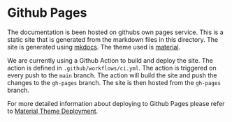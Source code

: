# Github Pages

The documentation is been hosted on githubs own pages service. This is a static site that is generated from the markdown files in this directory. The site is generated using [mkdocs](https://www.mkdocs.org/). The theme used is [material](https://squidfunk.github.io/mkdocs-material/).

We are currently using a Github Action to build and deploy the site. The action is defined in `.github/workflows/ci.yml`. The action is triggered on every push to the `main` branch. The action will build the site and push the changes to the `gh-pages` branch. The site is then hosted from the `gh-pages` branch.

For more detailed information about deploying to Github Pages please refer to [Material Theme Deployment](https://squidfunk.github.io/mkdocs-material/publishing-your-site).